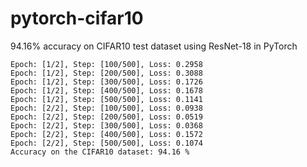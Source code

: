# pytorch-cifar10
94.16% accuracy on CIFAR10 test dataset using ResNet-18 in PyTorch

```
Epoch: [1/2], Step: [100/500], Loss: 0.2958
Epoch: [1/2], Step: [200/500], Loss: 0.3088
Epoch: [1/2], Step: [300/500], Loss: 0.1726
Epoch: [1/2], Step: [400/500], Loss: 0.1678
Epoch: [1/2], Step: [500/500], Loss: 0.1141
Epoch: [2/2], Step: [100/500], Loss: 0.0938
Epoch: [2/2], Step: [200/500], Loss: 0.0519
Epoch: [2/2], Step: [300/500], Loss: 0.0368
Epoch: [2/2], Step: [400/500], Loss: 0.1572
Epoch: [2/2], Step: [500/500], Loss: 0.1074
Accuracy on the CIFAR10 dataset: 94.16 %
```
